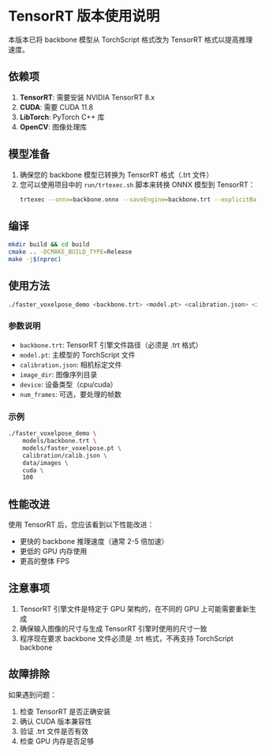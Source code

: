 # TensorRT 版本使用说明

本版本已将 backbone 模型从 TorchScript 格式改为 TensorRT 格式以提高推理速度。

## 依赖项

1. **TensorRT**: 需要安装 NVIDIA TensorRT 8.x
2. **CUDA**: 需要 CUDA 11.8
3. **LibTorch**: PyTorch C++ 库
4. **OpenCV**: 图像处理库

## 模型准备

1. 确保您的 backbone 模型已转换为 TensorRT 格式（.trt 文件）
2. 您可以使用项目中的 `run/trtexec.sh` 脚本来转换 ONNX 模型到 TensorRT：
   ```bash
   trtexec --onnx=backbone.onnx --saveEngine=backbone.trt --explicitBatch --inputIOFormats=fp16:chw --outputIOFormats=fp16:chw --fp16
   ```

## 编译

```bash
mkdir build && cd build
cmake .. -DCMAKE_BUILD_TYPE=Release
make -j$(nproc)
```

## 使用方法

```bash
./faster_voxelpose_demo <backbone.trt> <model.pt> <calibration.json> <image_dir> <device> [num_frames]
```

### 参数说明

- `backbone.trt`: TensorRT 引擎文件路径（必须是 .trt 格式）
- `model.pt`: 主模型的 TorchScript 文件
- `calibration.json`: 相机标定文件
- `image_dir`: 图像序列目录
- `device`: 设备类型（cpu/cuda）
- `num_frames`: 可选，要处理的帧数

### 示例

```bash
./faster_voxelpose_demo \
    models/backbone.trt \
    models/faster_voxelpose.pt \
    calibration/calib.json \
    data/images \
    cuda \
    100
```

## 性能改进

使用 TensorRT 后，您应该看到以下性能改进：
- 更快的 backbone 推理速度（通常 2-5 倍加速）
- 更低的 GPU 内存使用
- 更高的整体 FPS

## 注意事项

1. TensorRT 引擎文件是特定于 GPU 架构的，在不同的 GPU 上可能需要重新生成
2. 确保输入图像的尺寸与生成 TensorRT 引擎时使用的尺寸一致
3. 程序现在要求 backbone 文件必须是 .trt 格式，不再支持 TorchScript backbone

## 故障排除

如果遇到问题：

1. 检查 TensorRT 是否正确安装
2. 确认 CUDA 版本兼容性
3. 验证 .trt 文件是否有效
4. 检查 GPU 内存是否足够
